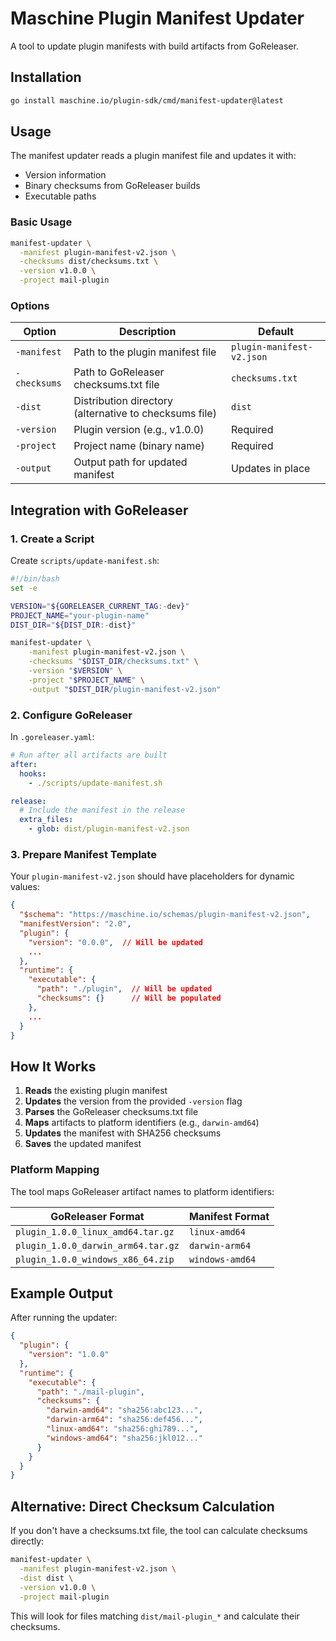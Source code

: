 # Maschine Plugin Manifest Updater

A tool to update plugin manifests with build artifacts from GoReleaser.

## Installation

```bash
go install maschine.io/plugin-sdk/cmd/manifest-updater@latest
```

## Usage

The manifest updater reads a plugin manifest file and updates it with:
- Version information
- Binary checksums from GoReleaser builds
- Executable paths

### Basic Usage

```bash
manifest-updater \
  -manifest plugin-manifest-v2.json \
  -checksums dist/checksums.txt \
  -version v1.0.0 \
  -project mail-plugin
```

### Options

| Option | Description | Default |
|--------|-------------|---------|
| `-manifest` | Path to the plugin manifest file | `plugin-manifest-v2.json` |
| `-checksums` | Path to GoReleaser checksums.txt file | `checksums.txt` |
| `-dist` | Distribution directory (alternative to checksums file) | `dist` |
| `-version` | Plugin version (e.g., v1.0.0) | Required |
| `-project` | Project name (binary name) | Required |
| `-output` | Output path for updated manifest | Updates in place |

## Integration with GoReleaser

### 1. Create a Script

Create `scripts/update-manifest.sh`:

```bash
#!/bin/bash
set -e

VERSION="${GORELEASER_CURRENT_TAG:-dev}"
PROJECT_NAME="your-plugin-name"
DIST_DIR="${DIST_DIR:-dist}"

manifest-updater \
    -manifest plugin-manifest-v2.json \
    -checksums "$DIST_DIR/checksums.txt" \
    -version "$VERSION" \
    -project "$PROJECT_NAME" \
    -output "$DIST_DIR/plugin-manifest-v2.json"
```

### 2. Configure GoReleaser

In `.goreleaser.yaml`:

```yaml
# Run after all artifacts are built
after:
  hooks:
    - ./scripts/update-manifest.sh

release:
  # Include the manifest in the release
  extra_files:
    - glob: dist/plugin-manifest-v2.json
```

### 3. Prepare Manifest Template

Your `plugin-manifest-v2.json` should have placeholders for dynamic values:

```json
{
  "$schema": "https://maschine.io/schemas/plugin-manifest-v2.json",
  "manifestVersion": "2.0",
  "plugin": {
    "version": "0.0.0",  // Will be updated
    ...
  },
  "runtime": {
    "executable": {
      "path": "./plugin",  // Will be updated
      "checksums": {}      // Will be populated
    },
    ...
  }
}
```

## How It Works

1. **Reads** the existing plugin manifest
2. **Updates** the version from the provided `-version` flag
3. **Parses** the GoReleaser checksums.txt file
4. **Maps** artifacts to platform identifiers (e.g., `darwin-amd64`)
5. **Updates** the manifest with SHA256 checksums
6. **Saves** the updated manifest

### Platform Mapping

The tool maps GoReleaser artifact names to platform identifiers:

| GoReleaser Format | Manifest Format |
|-------------------|-----------------|
| `plugin_1.0.0_linux_amd64.tar.gz` | `linux-amd64` |
| `plugin_1.0.0_darwin_arm64.tar.gz` | `darwin-arm64` |
| `plugin_1.0.0_windows_x86_64.zip` | `windows-amd64` |

## Example Output

After running the updater:

```json
{
  "plugin": {
    "version": "1.0.0"
  },
  "runtime": {
    "executable": {
      "path": "./mail-plugin",
      "checksums": {
        "darwin-amd64": "sha256:abc123...",
        "darwin-arm64": "sha256:def456...",
        "linux-amd64": "sha256:ghi789...",
        "windows-amd64": "sha256:jkl012..."
      }
    }
  }
}
```

## Alternative: Direct Checksum Calculation

If you don't have a checksums.txt file, the tool can calculate checksums directly:

```bash
manifest-updater \
  -manifest plugin-manifest-v2.json \
  -dist dist \
  -version v1.0.0 \
  -project mail-plugin
```

This will look for files matching `dist/mail-plugin_*` and calculate their checksums.